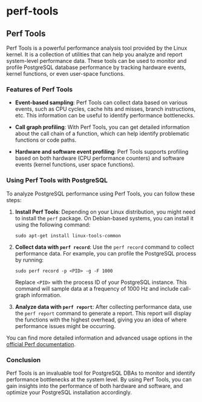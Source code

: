 # perf-tools

## Perf Tools

Perf Tools is a powerful performance analysis tool provided by the Linux kernel. It is a collection of utilities that can help you analyze and report system-level performance data. These tools can be used to monitor and profile PostgreSQL database performance by tracking hardware events, kernel functions, or even user-space functions.

### Features of Perf Tools

- **Event-based sampling**: Perf Tools can collect data based on various events, such as CPU cycles, cache hits and misses, branch instructions, etc. This information can be useful to identify performance bottlenecks.

- **Call graph profiling**: With Perf Tools, you can get detailed information about the call chain of a function, which can help identify problematic functions or code paths.

- **Hardware and software event profiling**: Perf Tools supports profiling based on both hardware (CPU performance counters) and software events (kernel functions, user space functions).

### Using Perf Tools with PostgreSQL

To analyze PostgreSQL performance using Perf Tools, you can follow these steps:

1. **Install Perf Tools**: Depending on your Linux distribution, you might need to install the `perf` package. On Debian-based systems, you can install it using the following command:

   ```
   sudo apt-get install linux-tools-common
   ```

2. **Collect data with `perf record`**: Use the `perf record` command to collect performance data. For example, you can profile the PostgreSQL process by running:

   ```
   sudo perf record -p <PID> -g -F 1000
   ```
   Replace `<PID>` with the process ID of your PostgreSQL instance. This command will sample data at a frequency of 1000 Hz and include call-graph information.

3. **Analyze data with `perf report`**: After collecting performance data, use the `perf report` command to generate a report. This report will display the functions with the highest overhead, giving you an idea of where performance issues might be occurring.

You can find more detailed information and advanced usage options in the [official Perf documentation](https://perf.wiki.kernel.org/).

### Conclusion

Perf Tools is an invaluable tool for PostgreSQL DBAs to monitor and identify performance bottlenecks at the system level. By using Perf Tools, you can gain insights into the performance of both hardware and software, and optimize your PostgreSQL installation accordingly.